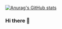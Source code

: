 [![Anurag's GitHub stats](https://github-readme-stats.vercel.app/api?username=MYxu)](https://github.com/anuraghazra/github-readme-stats)
### Hi there 👋

<!--
**MYxu/MYxu** is a ✨ _special_ ✨ repository because its `README.md` (this file) appears on your GitHub profile.

Here are some ideas to get you started:

- 🔭 I’m currently working on ...
- 🌱 I’m currently learning ...
- 👯 I’m looking to collaborate on ...
- 🤔 I’m looking for help with ...
- 💬 Ask me about ...
- 📫 How to reach me: ...
- 😄 Pronouns: ...
- ⚡ Fun fact: ...
-->
